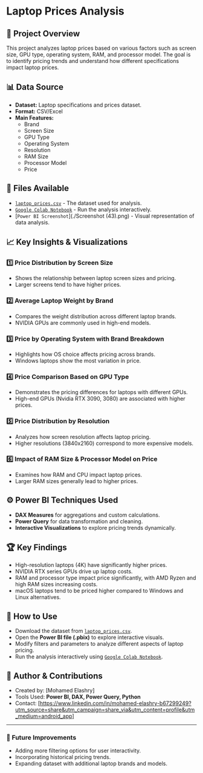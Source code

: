 # Laptop Prices Analysis

## 📌 Project Overview
This project analyzes laptop prices based on various factors such as screen size, GPU type, operating system, RAM, and processor model. The goal is to identify pricing trends and understand how different specifications impact laptop prices.

## 📊 Data Source
- **Dataset:** Laptop specifications and prices dataset.
- **Format:** CSV/Excel
- **Main Features:**
  - Brand
  - Screen Size
  - GPU Type
  - Operating System
  - Resolution
  - RAM Size
  - Processor Model
  - Price

## 📂 Files Available
- [`laptop_prices.csv`](./laptop_prices.csv) - The dataset used for analysis.
- [`Google Colab Notebook`](https://colab.research.google.com/drive/1PPja0Dtif_jE1hLwCC_R6b3IbXw_FZX_) - Run the analysis interactively.
- [`Power BI Screenshot`](./Screenshot (43).png) - Visual representation of data analysis.

## 📈 Key Insights & Visualizations

### 1️⃣ **Price Distribution by Screen Size**
- Shows the relationship between laptop screen sizes and pricing.
- Larger screens tend to have higher prices.

### 2️⃣ **Average Laptop Weight by Brand**
- Compares the weight distribution across different laptop brands.
- NVIDIA GPUs are commonly used in high-end models.

### 3️⃣ **Price by Operating System with Brand Breakdown**
- Highlights how OS choice affects pricing across brands.
- Windows laptops show the most variation in price.

### 4️⃣ **Price Comparison Based on GPU Type**
- Demonstrates the pricing differences for laptops with different GPUs.
- High-end GPUs (Nvidia RTX 3090, 3080) are associated with higher prices.

### 5️⃣ **Price Distribution by Resolution**
- Analyzes how screen resolution affects laptop pricing.
- Higher resolutions (3840x2160) correspond to more expensive models.

### 6️⃣ **Impact of RAM Size & Processor Model on Price**
- Examines how RAM and CPU impact laptop prices.
- Larger RAM sizes generally lead to higher prices.

## ⚙️ Power BI Techniques Used
- **DAX Measures** for aggregations and custom calculations.
- **Power Query** for data transformation and cleaning.
- **Interactive Visualizations** to explore pricing trends dynamically.

## 🏆 Key Findings
- High-resolution laptops (4K) have significantly higher prices.
- NVIDIA RTX series GPUs drive up laptop costs.
- RAM and processor type impact price significantly, with AMD Ryzen and high RAM sizes increasing costs.
- macOS laptops tend to be priced higher compared to Windows and Linux alternatives.

## 🔗 How to Use
- Download the dataset from [`laptop_prices.csv`](./laptop_prices.csv).
- Open the **Power BI file (.pbix)** to explore interactive visuals.
- Modify filters and parameters to analyze different aspects of laptop pricing.
- Run the analysis interactively using [`Google Colab Notebook`](https://colab.research.google.com/drive/1PPja0Dtif_jE1hLwCC_R6b3IbXw_FZX_).

## 📢 Author & Contributions
- Created by: [Mohamed Elashry]
- Tools Used: **Power BI, DAX, Power Query, Python**
- Contact: [https://www.linkedin.com/in/mohamed-elashry-b67299249?utm_source=share&utm_campaign=share_via&utm_content=profile&utm_medium=android_app]

---

### 🚀 Future Improvements
- Adding more filtering options for user interactivity.
- Incorporating historical pricing trends.
- Expanding dataset with additional laptop brands and models.
